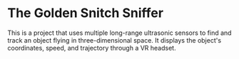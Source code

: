 # The Golden Snitch Sniffer 
This is a project that uses multiple long-range ultrasonic sensors to find and track
an object flying in three-dimensional space. It displays the object's coordinates, 
speed, and trajectory through a VR headset. 


